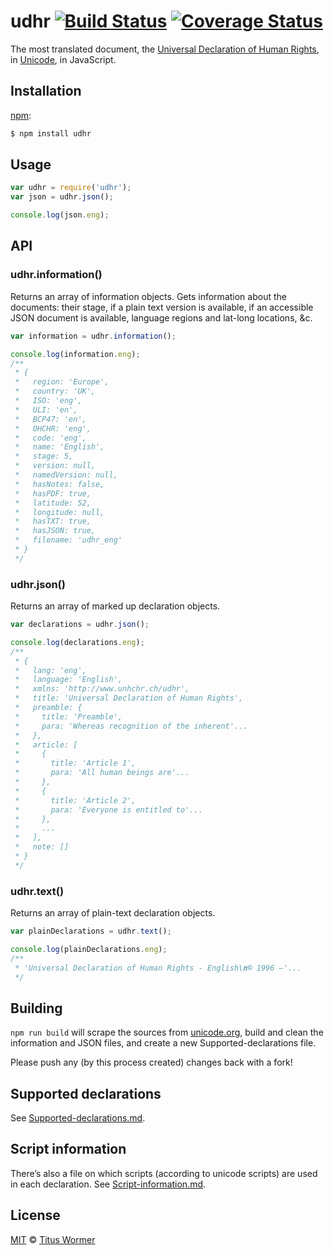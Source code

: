 # udhr [![Build Status](https://img.shields.io/travis/wooorm/udhr.svg?style=flat)](https://travis-ci.org/wooorm/udhr) [![Coverage Status](https://img.shields.io/coveralls/wooorm/udhr.svg?style=flat)](https://coveralls.io/r/wooorm/udhr?branch=master)

The most translated document, the [Universal Declaration of Human Rights](http://www.ohchr.org/EN/UDHR/Pages/UDHRIndex.aspx), in [Unicode](http://www.unicode.org/udhr/), in JavaScript.

## Installation

[npm](https://docs.npmjs.com/cli/install):
```sh
$ npm install udhr
```

## Usage

```js
var udhr = require('udhr');
var json = udhr.json();

console.log(json.eng);
```

## API

### udhr.information()

Returns an array of information objects. Gets information about the documents: their stage, if a plain text version is available, if an accessible JSON document is available, language regions and lat-long locations, &c.

```js
var information = udhr.information();

console.log(information.eng);
/**
 * {
 *   region: 'Europe',
 *   country: 'UK',
 *   ISO: 'eng',
 *   ULI: 'en',
 *   BCP47: 'en',
 *   OHCHR: 'eng',
 *   code: 'eng',
 *   name: 'English',
 *   stage: 5,
 *   version: null,
 *   namedVersion: null,
 *   hasNotes: false,
 *   hasPDF: true,
 *   latitude: 52,
 *   longitude: null,
 *   hasTXT: true,
 *   hasJSON: true,
 *   filename: 'udhr_eng'
 * }
 */
```

### udhr.json()

Returns an array of marked up declaration objects.

```js
var declarations = udhr.json();

console.log(declarations.eng);
/**
 * {
 *   lang: 'eng',
 *   language: 'English',
 *   xmlns: 'http://www.unhchr.ch/udhr',
 *   title: 'Universal Declaration of Human Rights',
 *   preamble: {
 *     title: 'Preamble',
 *     para: 'Whereas recognition of the inherent'...
 *   },
 *   article: [
 *     {
 *       title: 'Article 1',
 *       para: 'All human beings are'...
 *     },
 *     {
 *       title: 'Article 2',
 *       para: 'Everyone is entitled to'...
 *     },
 *     ...
 *   ],
 *   note: []
 * }
 */
```

### udhr.text()

Returns an array of plain-text declaration objects.

```js
var plainDeclarations = udhr.text();

console.log(plainDeclarations.eng);
/**
 * 'Universal Declaration of Human Rights - English\n© 1996 –'...
 */
```

## Building

`npm run build` will scrape the sources from [unicode.org](http://www.unicode.org/udhr/downloads.html), build and clean the information and JSON files, and create a new Supported-declarations file.

Please push any (by this process created) changes back with a fork!

## Supported declarations

See [Supported-declarations.md](Supported-declarations.md).

## Script information

There’s also a file on which scripts (according to unicode scripts) are used in each declaration. See [Script-information.md](Script-information.md).

## License

[MIT](LICENSE) © [Titus Wormer](http://wooorm.com)
